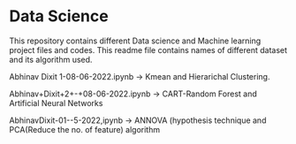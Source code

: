 # Data Science
This repository contains different Data science and Machine learning project files and codes. This readme file contains names of different dataset and its algorithm used. 

Abhinav Dixit 1-08-06-2022.ipynb -> Kmean and Hierarichal Clustering.

Abhinav+Dixit+2+-+08-06-2022.ipynb -> CART-Random Forest and Artificial Neural Networks

AbhinavDixit-01--5-2022,ipynb -> ANNOVA (hypothesis technique and PCA(Reduce the no. of feature) algorithm

